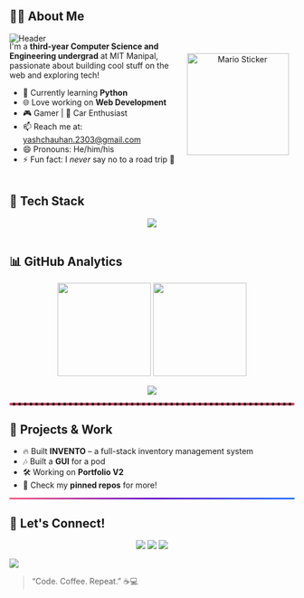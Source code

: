 <!-- Gradient Header Background -->
![Header](https://capsule-render.vercel.app/api?type=waving&color=0:11998e,100:38ef7d&height=200&section=header&fontSize=0)

<!-- Typing SVG adjusted inside header -->
<p align="center" style="margin-top: -120px;">
  <img src="https://readme-typing-svg.herokuapp.com?font=Fira+Code&weight=600&size=30&pause=1000&color=FFFFFF&center=true&vCenter=true&width=600&lines=Hi,+I'm+Yash+👋;Full-Stack+Developer;CSE+%7C+MIT+Manipal;Always+Learning+🚀" alt="Typing SVG" />
</p>

## 👨‍💻 About Me  

<div style="display: flex; align-items: center; justify-content: space-between; flex-wrap: wrap;">
  <div style="flex: 1; min-width: 250px;">
    <p>
      I'm a <b>third-year Computer Science and Engineering undergrad</b> at MIT Manipal, passionate about building cool stuff on the web and exploring tech!  
    </p>
    <ul>
      <li>🎯 Currently learning <b>Python</b></li>
      <li>🌐 Love working on <b>Web Development</b></li>
      <li>🎮 Gamer | 🚗 Car Enthusiast</li>
      <li>📫 Reach me at: <a href="mailto:yashchauhan.2303@gmail.com">yashchauhan.2303@gmail.com</a></li>
      <li>😄 Pronouns: He/him/his</li>
      <li>⚡ Fun fact: I <i>never</i> say no to a road trip 🚙</li>
    </ul>
  </div>
  <div style="flex: 0 0 200px; text-align: center;">
    <img src="https://media4.giphy.com/media/xUPGcM7uZ4gQoU8kPm/giphy.gif" alt="Mario Sticker" width="180"/>
  </div>
</div>


<img src="https://raw.githubusercontent.com/andreasbm/readme/master/assets/lines/rainbow.png" width="100%" height="4px"/>


## 🔧 Tech Stack  

<p align="center">
  <img src="https://skillicons.dev/icons?i=html,css,js,ts,react,nodejs,express,cpp,java,python,postgres,git,github,vscode,figma&perline=7" />
</p>

<p align="center">
  <img src="https://media.giphy.com/media/l0MYt5jPR6QX5pnqM/giphy.gif" width="100%" height="3">
</p>


## 📊 GitHub Analytics  

<p align="center">
  <img src="https://github-readme-stats.vercel.app/api?username=YashChauhan-2303&show_icons=true&theme=radical" height="165" />
  <img src="https://github-readme-streak-stats.herokuapp.com/?user=YashChauhan-2303&theme=radical" height="165" />
</p>

<p align="center">
  <img src="https://github-profile-trophy.vercel.app/?username=YashChauhan-2303&theme=radical&no-frame=true&row=1&column=6" />
</p>

<hr style="border: 2px dashed #f75c7e;" />


## 🚀 Projects & Work  

- 🔥 Built **INVENTO** – a full-stack inventory management system  
- 🎶 Built a **GUI** for a pod  
- 🛠️ Working on **Portfolio V2**  
- 📂 Check my **pinned repos** for more!  

<div style="height: 3px; background: linear-gradient(to right, #f75c7e, #6a11cb, #2575fc);"></div>


## 🤝 Let's Connect!  

<p align="center">
  <a href="mailto:yashchauhan.2303@gmail.com"><img src="https://img.shields.io/badge/Gmail-D14836?style=for-the-badge&logo=gmail&logoColor=white"></a>
  <a href="https://www.linkedin.com/in/yash-chauhan-465644274" target="_blank"><img src="https://img.shields.io/badge/LinkedIn-0077B5?style=for-the-badge&logo=linkedin&logoColor=white"></a>
  <a href="https://github.com/YashChauhan-2303" target="_blank"><img src="https://img.shields.io/badge/GitHub-100000?style=for-the-badge&logo=github&logoColor=white"></a>
</p>

<img src="https://capsule-render.vercel.app/api?type=waving&color=gradient&height=60&section=footer"/>


> “Code. Coffee. Repeat.” ☕💻  
